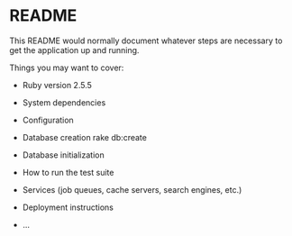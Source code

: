 # README

This README would normally document whatever steps are necessary to get the
application up and running.

Things you may want to cover:

* Ruby version 2.5.5

* System dependencies

* Configuration

* Database creation
  rake db:create

* Database initialization

* How to run the test suite

* Services (job queues, cache servers, search engines, etc.)

* Deployment instructions

* ...
